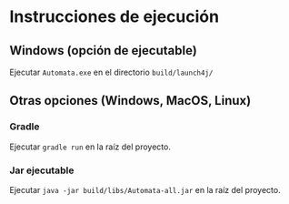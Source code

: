 # Instrucciones de ejecución 
## Windows (opción de ejecutable)
Ejecutar `Automata.exe` en el directorio `build/launch4j/`
## Otras opciones (Windows, MacOS, Linux)
### Gradle 
Ejecutar `gradle run` en la raíz del proyecto.
### Jar ejecutable
Ejecutar `java -jar build/libs/Automata-all.jar` en la raíz del proyecto. 
